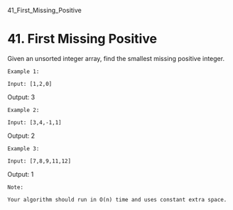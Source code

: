 41_First_Missing_Positive
# 41. First Missing Positive

Given an unsorted integer array, find the smallest missing positive integer.

    Example 1:

    Input: [1,2,0]
Output: 3

    Example 2:

    Input: [3,4,-1,1]
Output: 2

    Example 3:

    Input: [7,8,9,11,12]
Output: 1

    Note:

    Your algorithm should run in O(n) time and uses constant extra space.